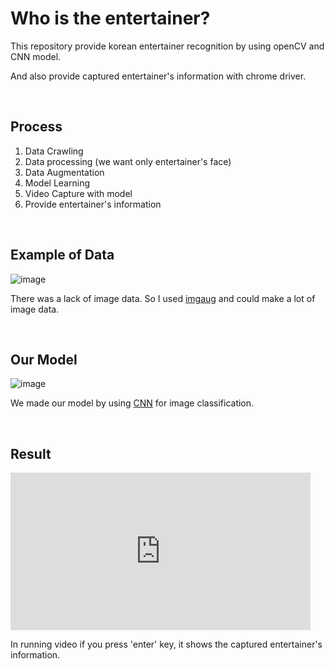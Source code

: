 # Who is the entertainer?

This repository provide korean entertainer recognition by using openCV and CNN model.

And also provide captured entertainer's information with chrome driver.

<br />

## Process

1. Data Crawling
2. Data processing (we want only entertainer's face)
3. Data Augmentation
4. Model Learning
5. Video Capture with model
6. Provide entertainer's information

<br />

## Example of Data

![image](https://user-images.githubusercontent.com/59254578/72586061-b3bf5e80-3933-11ea-8f79-c98010572e3d.png)

There was a lack of image data. So I used [imgaug](https://github.com/aleju/imgaug) and could make a lot of image data.

<br />

## Our Model

![image](https://user-images.githubusercontent.com/59254578/72585351-18c58500-3931-11ea-88ea-62ee651b868c.png)

We made our model by using [CNN](https://en.wikipedia.org/wiki/Convolutional_neural_network) for image classification.

<br />

## Result

<iframe src="https://giphy.com/embed/lq9s9QHRGdQGQfbMHB" width="480" height="252" frameBorder="0" class="giphy-embed" allowFullScreen></iframe><p><a href="https://giphy.com/gifs/lq9s9QHRGdQGQfbMHB"></a></p>

In running video if you press 'enter' key, it shows the captured entertainer's information.
